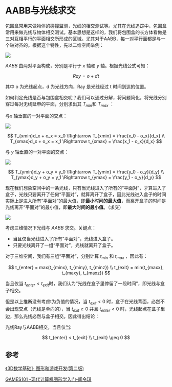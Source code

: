 # AABB与光线求交

包围盒常用来做物体的碰撞监测，光线的相交测试等。尤其在光线追踪中，包围盒常用来做光线与物体相交测试。基本思想是这样的，我们将包围盒的长方体看做是三对互相平行的平面相交所形成的区域。尤其对于AABB，每一对平行面都是与一个轴对齐的。根据这个特性，先以二维空间举例：

![](C:\Users\Administrator\Desktop\docs\images\graphics-mathematics-basic-22-vector-1.jpg)

$AABB$ 由两对平面构成，分别是平行于 $x$ 轴和 $y$ 轴。根据光线公式可知：

$$
Ray = o + dt
$$

其中 o 为光线起点，d 为光线方向，Ray 是光线经过 t 时间到达的位置。

如何判定光线是否与包围盒相交呢？我们可以通过分解，将问题简化，将光线分别穿过每对无线延申的平面，分别求出其 $T_{min}$ ​和 $T_{max}$ ：

与$x$ 轴垂直的一对平面的交点：

![](C:\Users\Administrator\Desktop\docs\images\graphics-mathematics-basic-22-vector-2.jpg)

$$
T_{xmin}d_x  + o_x = x_0 \Rightarrow T_{xmin} = \frac{x_0 - o_x}{d_x} \\
T_{xmax}d_x + o_x = x_1 \Rightarrow t_{xmax} = \frac{x_1 - o_x}{d_x}
$$

与 $y$ 轴垂直的一对平面的交点：

![](C:\Users\Administrator\Desktop\docs\images\graphics-mathematics-basic-22-vector-3.jpg)

$$
T_{ymin}d_y  + o_y = y_0 \Rightarrow T_{ymin} = \frac{y_0 - o_y}{d_y} \\
T_{ymax}d_y + o_y = y_1 \Rightarrow t_{ymax} = \frac{y_1 - o_y}{d_y}
$$

现在我们想象空间中的一条光线，只有当光线进入了所有的“平面对”，才算进入了盒子，光线只要离开了任何“平面对”，就算离开了盒子，因此光线进入盒子的时间实际上是进入所有“平面对”的最大值，即**最小时间的最大值**，而离开盒子的时间是光线离开“平面对”的最小值，即**最大时间的最小值**。（求交）

![](C:\Users\Administrator\Desktop\docs\images\graphics-mathematics-basic-22-vector-4.jpg)

考虑三维情况下光线与 $AABB$  求交。关键点：

- 当且仅当光线进入了所有“平面对”，光线进入盒子。
- 只要光线离开了一组“平面对”，光线就离开了盒子。

对于三维空间，我们有三组“平面对”，分别计算 $t_{min}$ 和 $t_{max}$ ，因此有：

$$
t_{enter} = max(t_{minx}, t_{miny}, t_{minz}) \\
t_{exit} = min(t_{maxx}, t_{maxy}, t_{maxz})
$$

当且仅当 $t_{enter}​<t_{exit}$ ​时，我们认为“光线在盒子里停留了一段时间”，即光线与盒子相交。

但是以上推断没有考虑t为负值的情况，当 $t_{exit}​<0$ 时，盒子在光线背面，必然不会出现交点（光线是单向的），当 $t_{exit} \geq 0$ 并且 $t_{enter​}<0$ 时，光线起点在盒子里边，那么光线必然与盒子相交。因此得出结论：

光线Ray与AABB相交，当且仅当:

$$
t_{enter} < t_{exit} \\
t_{exit} \geq 0
$$

## 参考

[《3D数学基础》图形和游戏开发(第二版)](https://item.jd.com/12659881.html)

[GAMES101 -现代计算机图形学入门-闫令琪](https://www.bilibili.com/video/BV1X7411F744?p=5&spm_id_from=pageDriver&vd_source=b3b87210888ec87be647603921054a36)
